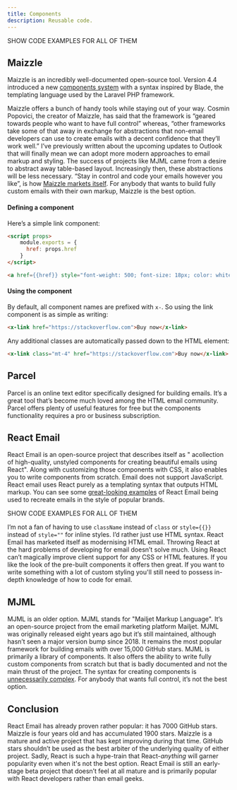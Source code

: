 ```yaml
---
title: Components
description: Reusable code.
---
```


SHOW CODE EXAMPLES FOR ALL OF THEM

## Maizzle

Maizzle is an incredibly well-documented open-source tool. Version 4.4 introduced a new [components system](https://maizzle.com/docs/components) with a syntax inspired by Blade, the templating language used by the Laravel PHP framework.

Maizzle offers a bunch of handy tools while staying out of your way. Cosmin Popovici, the creator of Maizzle, has said that the framework is “geared towards people who want to have full control” whereas, “other frameworks take some of that away in exchange for abstractions that non-email developers can use to create emails with a decent confidence that they’ll work well.” I’ve previously written about the upcoming updates to Outlook that will finally mean we can adopt more modern approaches to email markup and styling. The success of projects like MJML came from a desire to abstract away table-based layout. Increasingly then, these abstractions will be less necessary. “Stay in control and code your emails however you like”, is how [Maizzle markets itself](https://maizzle.com/). For anybody that wants to build fully custom emails with their own markup, Maizzle is the best option. 

#### Defining a component

Here’s a simple link component:

```html
<script props>
    module.exports = {
      href: props.href
    }
</script>

<a href={{href}} style="font-weight: 500; font-size: 18px; color: white; text-decoration: none; background-color: #4642c2; padding: 12px 32px; border-radius: 6px;"><content /></a>
```
#### Using the component
By default, all component names are prefixed with `x-`. So using the link component is as simple as writing: 

```html
<x-link href="https://stackoverflow.com">Buy now</x-link>
```

Any additional classes are automatically passed down to the HTML element:

```html
<x-link class="mt-4" href="https://stackoverflow.com">Buy now</x-link>
```

## Parcel

Parcel is an online text editor specifically designed for building emails. It’s a great tool that’s become much loved among the HTML email community. Parcel offers plenty of useful features for free but the components functionality requires a pro or business subscription.


## React Email

React Email is an open-source project that describes itself as " acollection of high-quality, unstyled components for creating beautiful emails using React". Along with customizing those components with CSS, it also enables you to write components from scratch. Email does not support JavaScript. React email uses React purely as a templating syntax that outputs HTML markup. You can see some [great-looking examples](https://react.email/examples) of React Email being used to recreate emails in the style of popular brands. 

SHOW CODE EXAMPLES FOR ALL OF THEM

I’m not a fan of having to use `className` instead of `class` or `style={{}}` instead of `style=""` for inline styles. I’d rather just use HTML syntax. React Email has marketed itself as modernising HTML email. Throwing React at the hard problems of developing for email doesn’t solve much. Using React can’t magically improve client support for any CSS or HTML features. If you like the look of the pre-built components it offers then great. If you want to write something with a lot of custom styling you'll still need to possess in-depth knowledge of how to code for email. 

## MJML

MJML is an older option. MJML stands for "Mailjet Markup Language". It’s an open-source project from the email marketing platform Mailjet. MJML was originally released eight years ago but it’s still maintained, although hasn’t seen a major version bump since 2018. It remains the most popular framework for building emails with over 15,000 GitHub stars. MJML is primarily a library of components. It also offers the ability to write fully custom components from scratch but that is badly documented and not the main thrust of the project. The syntax for creating components is [unnecessarily complex](https://medium.com/mjml-making-responsive-email-easy/tutorial-creating-your-own-component-with-mjml-4-1c0e84e97b36). For anybody that wants full control, it’s not the best option. 


## Conclusion

React Email has already proven rather popular: it has 7000 GitHub stars. Maizzle is four years old and has accumulated 1900 stars. Maizzle is a mature and active project that has kept improving during that time. GitHub stars shouldn’t be used as the best arbiter of the underlying quality of either project. Sadly, React is such a hype-train that React-*anything* will garner popularity even when it's not the best option. React Email is still an early-stage beta project that doesn’t feel at all mature and is primarily popular with React developers rather than email geeks.